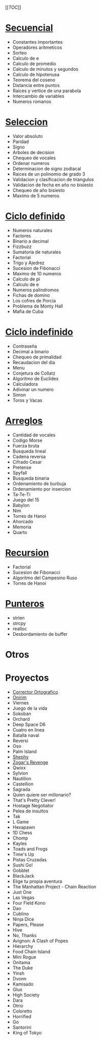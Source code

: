 [[_TOC_]]

# [Secuencial](secuencial)

* Constantes importantes
* Operadores aritmeticos
* Sorteo
* Calculo de e
* Calculo de promedio
* Calculo de minutos y segundos
* Calculo de hipotenusa
* Teorema del coseno
* Distancia entre puntos
* Raices y vertice de una parabola
* Intercambio de variables
* Numeros romanos

# [Seleccion](seleccion)

* Valor absoluto
* Paridad
* Signo
* Arboles de decision
* Chequeo de vocales
* Ordenar numeros
* Determinacion de signo zodiacal
* Raices de un polinomio de grado 3
* Validacion y clasificacion de triangulos
* Validacion de fecha en año no bisiesto
* Chequeo de año bisiesto
* Maximo de 5 numeros

# [Ciclo definido](definido)

* Numeros naturales
* Factores
* Binario a decimal
* Fizzbuzz
* Sumatoria de naturales
* Factorial
* Trigo y Ajedrez
* Sucesion de Fibonacci
* Maximo de 10 numeros
* Calculo de pi
* Calculo de e
* Numeros palindromos
* Fichas de domino
* Los cofres de Porcia
* Problema de Monty Hall
* Mafia de Cuba

# [Ciclo indefinido](indefinido)

* Contraseña
* Decimal a binario
* Chequeo de primalidad
* Recaudacion del dia
* Menu
* Conjetura de Collatz
* Algoritmo de Euclides
* Calculadora
* Adivinar un numero
* Simon
* Toros y Vacas

# [Arreglos](arreglos)

* Cantidad de vocales
* Codigo Morse
* Fuerza bruta
* Busqueda lineal
* Cadena reversa
* Cifrado Cesar
* Pretense
* Spyfall
* Busqueda binaria
* Ordenamiento de burbuja
* Ordenamiento por insercion
* Ta-Te-Ti
* Juego del 15
* Babylon
* Nim
* Torres de Hanoi
* Ahorcado
* Memoria
* Quarto

# [Recursion](recursion)

* Factorial
* Sucesion de Fibonacci
* Algoritmo del Campesino Ruso
* Torres de Hanoi

# [Punteros](punteros)

* strlen
* strcpy
* realloc
* Desbordamiento de buffer

# Otros

# Proyectos

* [Corrector Ortografico](https://github.com/damianarielm/pyspell)
* [Onirim](https://github.com/damianarielm/onirim)
* Viernes
* Juego de la vida
* Sokoban
* Orchard
* Deep Space D6
* Cuatro en linea
* Batalla naval
* Reversi
* Oso
* Palm Island
* [Shephy](https://github.com/damianarielm/shephy)
* [Zogar's Revenge](https://github.com/damianarielm/zogar)
* Qwixx
* Sylvion
* Nautilion
* Castellion
* Sagrada
* Quien quiere ser millonario?
* That's Pretty Clever!
* Hostage Negotiator
* Pelea de insultos
* Tak
* L Game
* Hexapawn
* 1D Chess
* Chomp
* Kayles
* Toads and Frogs
* Time's Up
* Pistas Cruzadas
* Sushi Go!
* Gobblet
* BlackJack
* Elige tu propia aventura
* The Manhattan Project - Chain Reaction
* Just One
* Las Vegas
* Four Field Kono
* Dao
* Cublino
* Ninja Dice
* Papers, Please
* Hive
* No, Thanks
* Avignon: A Clash of Popes
* Hierarchy
* Food Chain Island
* Mini Rogue
* Onitama
* The Duke
* Yinsh
* Dvonn
* Kamisado
* Glux
* High Society
* Dara
* Otrio
* Coloretto
* Horrified
* Go
* Santorini
* King of Tokyo
